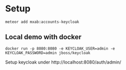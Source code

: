 # Setup

```
meteor add mxab:accounts-keycloak
```

## Local demo with docker
```
docker run -p 8080:8080 -e KEYCLOAK_USER=admin -e KEYCLOAK_PASSWORD=admin jboss/keycloak
```

Setup keycloak under http://localhost:8080/auth/admin/